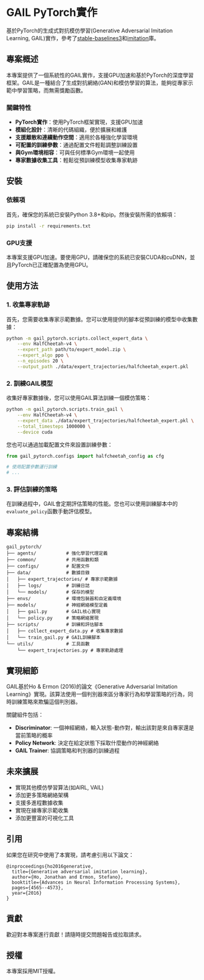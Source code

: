 # GAIL PyTorch實作

基於PyTorch的生成式對抗模仿學習(Generative Adversarial Imitation Learning, GAIL)實作，參考了[stable-baselines3](https://github.com/DLR-RM/stable-baselines3)和[imitation](https://github.com/HumanCompatibleAI/imitation)庫。

## 專案概述

本專案提供了一個系統性的GAIL實作，支援GPU加速和基於PyTorch的深度學習框架。GAIL是一種結合了生成對抗網絡(GAN)和模仿學習的算法，能夠從專家示範中學習策略，而無需獎勵函數。

### 關鍵特性

- **PyTorch實作**：使用PyTorch框架實現，支援GPU加速
- **模組化設計**：清晰的代碼組織，便於擴展和維護
- **支援離散和連續動作空間**：適用於各種強化學習環境
- **可配置的訓練參數**：通過配置文件輕鬆調整訓練設置
- **與Gym環境相容**：可與任何標準Gym環境一起使用
- **專家數據收集工具**：輕鬆從預訓練模型收集專家軌跡

## 安裝

### 依賴項

首先，確保您的系統已安裝Python 3.8+和pip。然後安裝所需的依賴項：

```bash
pip install -r requirements.txt
```

### GPU支援

本專案支援GPU加速。要使用GPU，請確保您的系統已安裝CUDA和cuDNN，並且PyTorch已正確配置為使用GPU。

## 使用方法

### 1. 收集專家軌跡

首先，您需要收集專家示範數據。您可以使用提供的腳本從預訓練的模型中收集數據：

```bash
python -m gail_pytorch.scripts.collect_expert_data \
    --env HalfCheetah-v4 \
    --expert_path path/to/expert_model.zip \
    --expert_algo ppo \
    --n_episodes 20 \
    --output_path ./data/expert_trajectories/halfcheetah_expert.pkl
```

### 2. 訓練GAIL模型

收集好專家數據後，您可以使用GAIL算法訓練一個模仿策略：

```bash
python -m gail_pytorch.scripts.train_gail \
    --env HalfCheetah-v4 \
    --expert_data ./data/expert_trajectories/halfcheetah_expert.pkl \
    --total_timesteps 1000000 \
    --device cuda
```

您也可以通過加載配置文件來設置訓練參數：

```python
from gail_pytorch.configs import halfcheetah_config as cfg

# 使用配置參數運行訓練
# ...
```

### 3. 評估訓練的策略

在訓練過程中，GAIL會定期評估策略的性能。您也可以使用訓練腳本中的`evaluate_policy`函數手動評估模型。

## 專案結構

```
gail_pytorch/
├── agents/           # 強化學習代理定義
├── common/           # 共用函數和類
├── configs/          # 配置文件
├── data/             # 數據目錄
│   ├── expert_trajectories/ # 專家示範數據
│   ├── logs/         # 訓練日誌
│   └── models/       # 保存的模型
├── envs/             # 環境包裝器和自定義環境
├── models/           # 神經網絡模型定義
│   ├── gail.py       # GAIL核心實現
│   └── policy.py     # 策略網絡實現
├── scripts/          # 訓練和評估腳本
│   ├── collect_expert_data.py # 收集專家數據
│   └── train_gail.py # GAIL訓練腳本
└── utils/            # 工具函數
    └── expert_trajectories.py # 專家軌跡處理
```

## 實現細節

GAIL基於Ho & Ermon (2016)的論文《Generative Adversarial Imitation Learning》實現。該算法使用一個判別器來區分專家行為和學習策略的行為，同時訓練策略來欺騙這個判別器。

關鍵組件包括：

- **Discriminator**: 一個神經網絡，輸入狀態-動作對，輸出該對是來自專家還是當前策略的概率
- **Policy Network**: 決定在給定狀態下採取什麼動作的神經網絡
- **GAIL Trainer**: 協調策略和判別器的訓練過程

## 未來擴展

- 實現其他模仿學習算法(如AIRL, VAIL)
- 添加更多策略網絡架構
- 支援多進程數據收集
- 實現在線專家示範收集
- 添加更豐富的可視化工具

## 引用

如果您在研究中使用了本實現，請考慮引用以下論文：

```
@inproceedings{ho2016generative,
  title={Generative adversarial imitation learning},
  author={Ho, Jonathan and Ermon, Stefano},
  booktitle={Advances in Neural Information Processing Systems},
  pages={4565--4573},
  year={2016}
}
```

## 貢獻

歡迎對本專案進行貢獻！請隨時提交問題報告或拉取請求。

## 授權

本專案採用MIT授權。